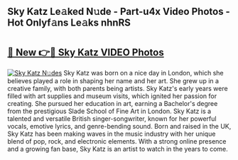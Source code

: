 ## Sky Katz Le𝚊ked N𝚞de - Part-u4x Video Photos - Hot Onlyf𝚊ns Le𝚊ks nhnRS

# <h2><a href="http://ab16801.deff.icu/?id=Sky+Katz">🔗 New 👉🔴 Sky Katz VIDEO Photos</a></h2>

[![Sky Katz N𝚞des](https://i.imgur.com/rIISA9y.gif)](http://ab16801.deff.icu/?id=Sky+Katz)
Sky Katz was born on a nice day in London, which she believes played a role in shaping her name and her art. She grew up in a creative family, with both parents being artists. Sky Katz's early years were filled with art supplies and museum visits, which ignited her passion for creating. She pursued her education in art, earning a Bachelor's degree from the prestigious Slade School of Fine Art in London. Sky Katz is a talented and versatile British singer-songwriter, known for her powerful vocals, emotive lyrics, and genre-bending sound. Born and raised in the UK, Sky Katz has been making waves in the music industry with her unique blend of pop, rock, and electronic elements. With a strong online presence and a growing fan base, Sky Katz is an artist to watch in the years to come.

